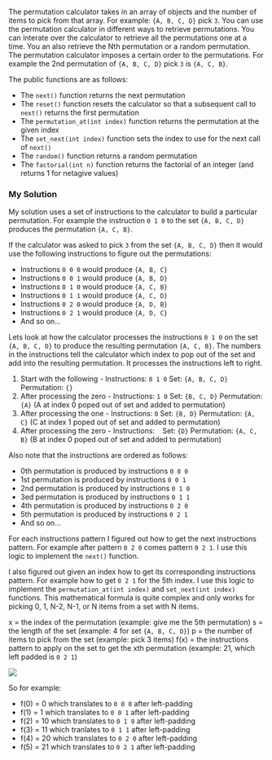 The permutation calculator takes in an array of objects and the number of items to pick from that array. For example: `{A, B, C, D}` pick `3`.  You can use the permutation calculator in different ways to retrieve permutations. You can interate over the calculator to retrieve all the permutations one at a time. You an also retrieve the Nth permutation or a random permutation.  The permutation calculator imposes a certain order to the permutations.  For example the 2nd permutation of `{A, B, C, D}` pick `3` is `{A, C, B}`.

The public functions are as follows:
 - The `next()` function returns the next permutation
 - The `reset()` function resets the calculator so that a subsequent call to `next()` returns the first permutation
 - The `permutation_at(int index)` function returns the permutation at the given index
 - The `set_next(int index)` function sets the index to use for the next call of `next()`
 - The `random()` function returns a random permutation
 - The `factorial(int n)` function returns the factorial of an integer (and returns 1 for netagive values)

### My Solution ###

My solution uses a set of instructions to the calculator to build a particular permutation. For example the instruction `0 1 0` to the set `{A, B, C, D}` produces the permutation `{A, C, B}`.

If the calculator was asked to pick `3` from the set `{A, B, C, D}` then it would use the following instructions to figure out the permutations:

- Instructions `0 0 0` would produce `{A, B, C}`
- Instructions `0 0 1` would produce `{A, B, D}`
- Instructions `0 1 0` would produce `{A, C, B}`
- Instructions `0 1 1` would produce `{A, C, D}`
- Instructions `0 2 0` would produce `{A, D, B}`
- Instructions `0 2 1` would produce `{A, D, C}`
- And so on...

Lets look at how the calculator processes the instructions `0 1 0` on the set `{A, B, C, D}` to produce the resulting permutation `{A, C, B}`. The numbers in the instructions tell the calculator which index to pop out of the set and add into the resulting permutation.  It processes the instructions left to right.
1. Start with the following - Instructions: `0 1 0` Set: `{A, B, C, D}` Permutation: `{}`
2. After processing the zero - Instructions: `1 0` Set: `{B, C, D}` Permutation: `{A}` (A at index 0 poped out of set and added to permutation)
3. After processing the one - Instructions: `0` Set: `{B, D}` Permutation: `{A, C}` (C at index 1 poped out of set and added to permutation)
4. After processing the zero - Instructions: ` ` Set: `{D}` Permutation: `{A, C, B}` (B at index 0 poped out of set and added to permutation)

Also note that the instructions are ordered as follows:
- 0th permutation is produced by instructions `0 0 0`
- 1st permutation is produced by instructions `0 0 1`
- 2nd permutation is produced by instructions `0 1 0`
- 3ed permutation is produced by instructions `0 1 1`
- 4th permutation is produced by instructions `0 2 0`
- 5th permutation is produced by instructions `0 2 1`
- And so on...

For each instructions pattern I figured out how to get the next instructions pattern. For example after pattern `0 2 0` comes pattern `0 2 1`.  I use this logic to implement the `next()` function.

I also figured out given an index how to get its corresponding instructions pattern.  For example how to get `0 2 1` for the 5th index.  I use this logic to implement the `permutation_at(int index)` and `set_next(int index)` functions.  This mathematical formula is quite complex and only works for picking 0, 1, N-2, N-1, or N items from a set with N items.

x = the index of the permutation (example: give me the 5th permutation)
s = the length of the set (example: 4 for set `{A, B, C, D}`)
p = the number of items to pick from the set (example: pick 3 items)
f(x) = the instructions pattern to apply on the set to get the xth permutation (example: 21, which left padded is `0 2 1`)

<img src="https://render.githubusercontent.com/render/math?math=f(x) = x%2B\sum_{i = 1}^{p - 1}{10^i - (i%2Bs - p)10^{i - 1} floor(x / (i%2Bs - p)! / round(s / p))}">

So for example:
- f(0) = 0 which translates to `0 0 0` after left-padding
- f(1) = 1 which translates to `0 0 1` after left-padding
- f(2) = 10 which translates to `0 1 0` after left-padding
- f(3) = 11 which tranlates to `0 1 1` after left-padding
- f(4) = 20 which translates to `0 2 0` after left-padding
- f(5) = 21 which translates to `0 2 1` after left-padding
